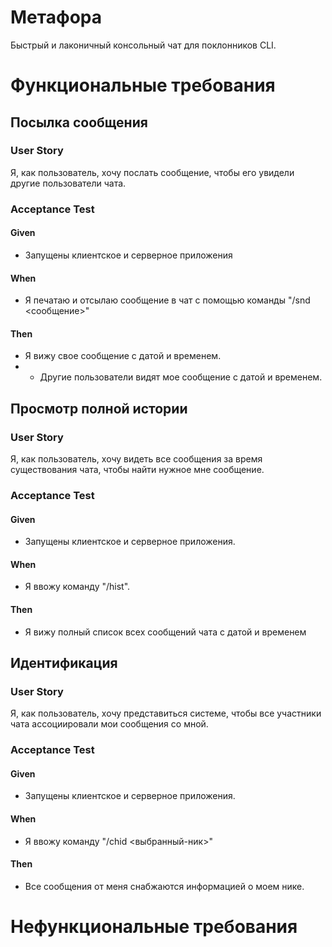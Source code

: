 # Метафора
Быстрый и лаконичный консольный чат для поклонников CLI.

# Функциональные требования


## Посылка сообщения
### User Story
Я, как пользователь, хочу послать сообщение, чтобы его увидели другие пользователи чата.

### Acceptance Test

#### Given
- Запущены клиентское и серверное приложения

#### When
- Я печатаю и отсылаю сообщение в чат с помощью
команды "/snd <сообщение>"

#### Then
- Я вижу свое сообщение с датой и временем.
- - Другие пользователи видят мое сообщение с датой и временем.

## Просмотр полной истории 
### User Story
Я, как пользователь, хочу видеть все сообщения за время существования чата, чтобы найти нужное мне сообщение.

### Acceptance Test 
#### Given
- Запущены клиентское и серверное приложения. 
#### When
- Я ввожу команду "/hist".
#### Then
- Я вижу полный список всех сообщений чата с датой и временем

## Идентификация 
### User Story
Я, как пользователь, хочу представиться системе, чтобы все участники чата ассоциировали мои сообщения со мной.

### Acceptance Test 
#### Given
- Запущены клиентское и серверное приложения. 
#### When
- Я ввожу команду "/chid <выбранный-ник>" 
#### Then
- Все сообщения от меня снабжаются информацией о моем нике.

# Нефункциональные требования